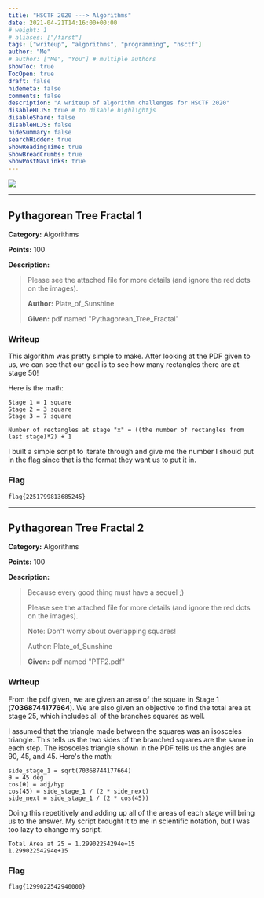 ```yaml
---
title: "HSCTF 2020 ---> Algorithms"
date: 2021-04-21T14:16:00+00:00
# weight: 1
# aliases: ["/first"]
tags: ["writeup", "algorithms", "programming", "hsctf"]
author: "Me"
# author: ["Me", "You"] # multiple authors
showToc: true
TocOpen: true
draft: false
hidemeta: false
comments: false
description: "A writeup of algorithm challenges for HSCTF 2020"
disableHLJS: true # to disable highlightjs
disableShare: false
disableHLJS: false
hideSummary: false
searchHidden: true
ShowReadingTime: true
ShowBreadCrumbs: true
ShowPostNavLinks: true
---
```


<img src="algorithms.png">

---


## Pythagorean Tree Fractal 1
**Category:** Algorithms

**Points:** 100

**Description:**
> Please see the attached file for more details (and ignore the red dots on the images).
>
> **Author:** Plate_of_Sunshine
>
> **Given:** pdf named "Pythagorean_Tree_Fractal"

### Writeup
This algorithm was pretty simple to make. After looking at the PDF given to us,
we can see that our goal is to see how many rectangles there are at stage 50!

Here is the math:
```
Stage 1 = 1 square
Stage 2 = 3 square
Stage 3 = 7 square

Number of rectangles at stage "x" = ((the number of rectangles from last stage)*2) + 1
```

I built a simple script to iterate through and give me the number I should put
in the flag since that is the format they want us to put it in.

### Flag
`flag{2251799813685245}`


---


## Pythagorean Tree Fractal 2
**Category:** Algorithms

**Points:** 100

**Description:**
> Because every good thing must have a sequel ;)
>
> Please see the attached file for more details (and ignore the red dots on the images).
>
> Note: Don't worry about overlapping squares!
>
> Author: Plate_of_Sunshine
>
> **Given:** pdf named "PTF2.pdf"

### Writeup
From the pdf given, we are given an area of the square in Stage 1
(**70368744177664**). We are also given an objective to find the total area
at stage 25, which includes all of the branches squares as well.

I assumed that the triangle made between the squares was an isosceles triangle.
This tells us the two sides of the branched squares are the same in each step.
The isosceles triangle shown in the PDF tells us the angles are 90, 45, and 45.
Here's the math:
```
side_stage_1 = sqrt(70368744177664)
θ = 45 deg
cos(θ) = adj/hyp
cos(45) = side_stage_1 / (2 * side_next)
side_next = side_stage_1 / (2 * cos(45))
```

Doing this repetitively and adding up all of the areas of each stage will bring
us to the answer. My script brought it to me in scientific notation, but I was
too lazy to change my script.

```
Total Area at 25 = 1.29902254294e+15
1.29902254294e+15
```

### Flag
`flag{1299022542940000}`


